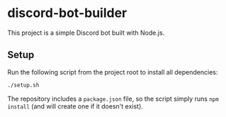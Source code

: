 # discord-bot-builder

This project is a simple Discord bot built with Node.js.

## Setup

Run the following script from the project root to install all dependencies:

```sh
./setup.sh
```

The repository includes a `package.json` file, so the script simply runs
`npm install` (and will create one if it doesn't exist).
